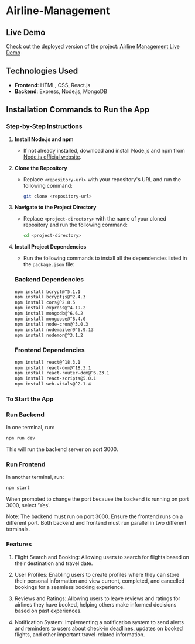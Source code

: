 # Airline-Management

## Live Demo

Check out the deployed version of the project: [Airline Management Live Demo]()

## Technologies Used

- **Frontend**: HTML, CSS, React.js
- **Backend**: Express, Node.js, MongoDB

## Installation Commands to Run the App

### Step-by-Step Instructions

1. **Install Node.js and npm**
   - If not already installed, download and install Node.js and npm from [Node.js official website](https://nodejs.org/).

2. **Clone the Repository**
   - Replace `<repository-url>` with your repository's URL and run the following command:
     ```bash
     git clone <repository-url>
     ```

3. **Navigate to the Project Directory**
   - Replace `<project-directory>` with the name of your cloned repository and run the following command:
     ```bash
     cd <project-directory>
     ```

4. **Install Project Dependencies**
   - Run the following commands to install all the dependencies listed in the `package.json` file:

    ### Backend Dependencies
    ```bash
    npm install bcrypt@^5.1.1
    npm install bcryptjs@^2.4.3
    npm install cors@^2.8.5
    npm install express@^4.19.2
    npm install mongodb@^6.6.2
    npm install mongoose@^8.4.0
    npm install node-cron@^3.0.3
    npm install nodemailer@^6.9.13
    npm install nodemon@^3.1.2
    ```

    ### Frontend Dependencies
    ```bash
    npm install react@^18.3.1
    npm install react-dom@^18.3.1
    npm install react-router-dom@^6.23.1
    npm install react-scripts@5.0.1
    npm install web-vitals@^2.1.4
    ```

### To Start the App

### Run Backend
In one terminal, run: 
```bash
npm run dev
```
This will run the backend server on port 3000.

### Run Frontend
In another terminal, run:
```bash
npm start
```
When prompted to change the port because the backend is running on port 3000, select 'Yes'.

Note: The backend must run on port 3000. Ensure the frontend runs on a different port.
Both backend and frontend must run parallel in two different terminals.

### Features

1. Flight Search and Booking: Allowing users to search for flights based on their destination and travel date.

2. User Profiles: Enabling users to create profiles where they can store their personal information and view current, completed, and  cancelled bookings for a seamless booking experience.

3. Reviews and Ratings: Allowing users to leave reviews and ratings for airlines they have booked, helping others make informed decisions based on past experiences.

4. Notification System: Implementing a notification system to send alerts and reminders to users about check-in deadlines, updates on booked flights, and other important travel-related information.
